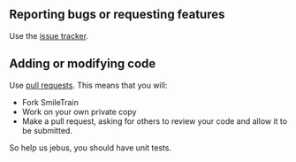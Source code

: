 ## Reporting bugs or requesting features
Use the [issue tracker](https://github.com/almlab/SmileTrain/issues).

## Adding or modifying code
Use [pull requests](https://help.github.com/articles/using-pull-requests). This means that you will:
* Fork SmileTrain
* Work on your own private copy
* Make a pull request, asking for others to review your code and allow it to be submitted.

So help us jebus, you should have unit tests.